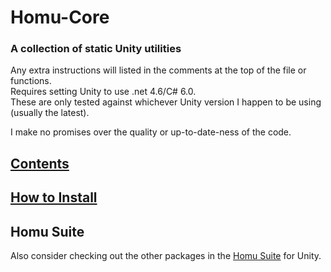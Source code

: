 # Homu-Core
### A collection of static Unity utilities
Any extra instructions will listed in the comments at the top of the file or functions.  
Requires setting Unity to use .net 4.6/C# 6.0.  
These are only tested against whichever Unity version I happen to be using (usually the latest).

I make no promises over the quality or up-to-date-ness of the code.  

## [Contents](Documentation/Contents.md)
## [How to Install](Documentation/Install.md)

## Homu Suite

Also consider checking out the other packages in the [Homu Suite](https://github.com/search?q=Teh-Lemon%2FHomu) for Unity.